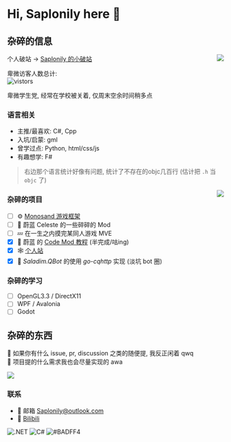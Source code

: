 # Hi, Saplonily here 👋

## 杂碎的信息

<img align="right" src="https://api.githubtrends.io/user/svg/Saplonily/langs?time_range=one_year&loc_metric=changed&theme=classic" />

个人破站 -> [Saplonily 的小破站](https://www.saplonily.link)  

卑微访客人数总计:  
![vistors](https://count.getloli.com/get/@Saplonily?theme=moebooru)  

卑微学生党, 经常在学校被关着, 仅周末空余时间稍多点

### 语言相关
- 主推/最喜欢: C#, Cpp
- 入坑/启蒙: gml
- 曾学过点: Python, html/css/js
- 有趣想学: F#

> 右边那个语言统计好像有问题, 统计了不存在的objc几百行 (估计把 `.h` 当 `objc` 了)

<img align="right" src="https://api.githubtrends.io/user/svg/Saplonily/repos?time_range=one_year&group=other&loc_metric=changed&theme=classic"/>

### 杂碎的项目
- [ ] ⚙ [Monosand 游戏框架](https://github.com/Saplonily/Monosand)
- [ ] 🍓 蔚蓝 Celeste 的一些碎碎的 Mod
- [ ] 💤 在一生之内摸完某同人游戏 MVE
- [x] 🍓 蔚蓝 的 [Code Mod 教程](https://celestemod.saplonily.link) (半完成/咕ing)
- [x] 🕸 [个人站](https://www.saplonily.link)
- [x] 👀 *Saladim.QBot* 的使用 *go-cqhttp* 实现  (淡坑 bot 圈)

### 杂碎的学习
- [ ] OpenGL3.3 / DirectX11
- [ ] WPF / Avalonia
- [ ] Godot

## 杂碎的东西

🤔 如果你有什么 issue, pr, discussion 之类的随便提, 我反正闲着 qwq  
🍕 项目提的什么需求我也会尽量实现的 awa  

<img src="https://github-readme-stats.vercel.app/api?username=Saplonily"/>

### 联系
- 💬 邮箱 [Saplonily@outlook.com](mailto:Saplonily@outlook.com)
- 💬 [Bilibili](https://space.bilibili.com/39046375)

![.NET](https://img.shields.io/badge/-.NET-%235f3cd8)
![C#](https://img.shields.io/badge/C%23-178600)
![#BADFF4](https://img.shields.io/badge/-%23BADFF4-%23badff4)